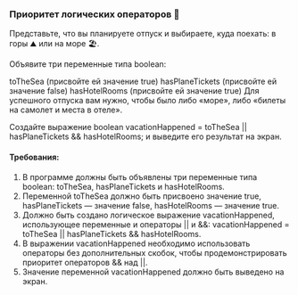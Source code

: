 
### Приоритет логических операторов 🌴

Представьте, что вы планируете отпуск и выбираете, куда поехать: в горы ⛰️ или на море 🏖️.

Объявите три переменные типа boolean:

toTheSea (присвойте ей значение true)
hasPlaneTickets (присвойте ей значение false)
hasHotelRooms (присвойте ей значение true)
Для успешного отпуска вам нужно, чтобы было либо «море», либо «билеты на самолет и места в отеле».

Создайте выражение boolean vacationHappened = toTheSea || hasPlaneTickets && hasHotelRooms; и выведите его результат на экран.

#### Требования:
1. В программе должны быть объявлены три переменные типа boolean: toTheSea, hasPlaneTickets и hasHotelRooms. 
2. Переменной toTheSea должно быть присвоено значение true, hasPlaneTickets — значение false, hasHotelRooms — значение true. 
3. Должно быть создано логическое выражение vacationHappened, использующее переменные и операторы || и &&: vacationHappened = toTheSea || hasPlaneTickets && hasHotelRooms. 
4. В выражении vacationHappened необходимо использовать операторы без дополнительных скобок, чтобы продемонстрировать приоритет операторов && над ||. 
5. Значение переменной vacationHappened должно быть выведено на экран.